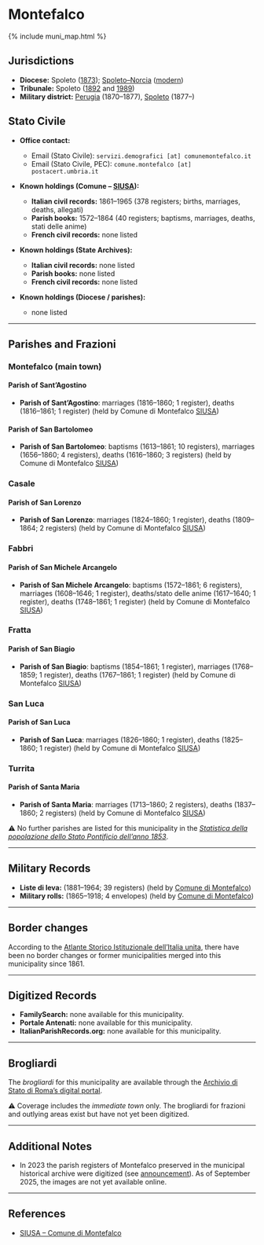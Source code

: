 # Montefalco

{% include muni_map.html %}

## Jurisdictions

* **Diocese:** Spoleto ([1873](https://www.google.it/books/edition/Il_libro_de_comuni_del_Regno_d_Italia_co/WF9mfeJJcDEC?gbpv=1)); [Spoleto–Norcia](../dio/spoleto.md) ([modern](https://www.chiesacattolica.it/annuario-cei/ricerca-parrocchie/))
* **Tribunale:** Spoleto ([1892](https://www.google.it/books/edition/Bollettino_ufficiale_del_Ministero_di_gr/kRXd4t5fK-0C?hl=en&gbpv=1&pg=PA457&printsec=frontcover) and [1989](https://www.google.it/books/edition/Gazzetta_ufficiale_della_Repubblica_ital/-Z6nogg-qMQC?hl=en&gbpv=1&pg=RA8-PA38&printsec=frontcover))
* **Military district:** [Perugia](../mil/perugia.md) (1870–1877), [Spoleto](../mil/spoleto.md) (1877–)

## Stato Civile

* **Office contact:**

  * Email (Stato Civile): `servizi.demografici [at] comunemontefalco.it`
  * Email (Stato Civile, PEC): `comune.montefalco [at] postacert.umbria.it`

* **Known holdings (Comune – [SIUSA](https://siusa-archivi.cultura.gov.it/cgi-bin/siusa/pagina.pl?TipoPag=comparc&Chiave=328589)):**

  * **Italian civil records:** 1861–1965 (378 registers; births, marriages, deaths, allegati)
  * **Parish books:** 1572–1864 (40 registers; baptisms, marriages, deaths, stati delle anime)
  * **French civil records:** none listed

* **Known holdings (State Archives):**

  * **Italian civil records:** none listed
  * **Parish books:** none listed
  * **French civil records:** none listed

* **Known holdings (Diocese / parishes):**

  * none listed

---

## Parishes and Frazioni

### Montefalco (main town)

#### Parish of Sant’Agostino

* **Parish of Sant’Agostino**: marriages (1816–1860; 1 register), deaths (1816–1861; 1 register) (held by Comune di Montefalco [SIUSA](https://siusa-archivi.cultura.gov.it/cgi-bin/siusa/pagina.pl?Chiave=328589))

#### Parish of San Bartolomeo

* **Parish of San Bartolomeo**: baptisms (1613–1861; 10 registers), marriages (1656–1860; 4 registers), deaths (1616–1860; 3 registers) (held by Comune di Montefalco [SIUSA](https://siusa-archivi.cultura.gov.it/cgi-bin/siusa/pagina.pl?Chiave=328589))

### Casale

#### Parish of San Lorenzo

* **Parish of San Lorenzo**: marriages (1824–1860; 1 register), deaths (1809–1864; 2 registers) (held by Comune di Montefalco [SIUSA](https://siusa-archivi.cultura.gov.it/cgi-bin/siusa/pagina.pl?Chiave=328589))

### Fabbri

#### Parish of San Michele Arcangelo

* **Parish of San Michele Arcangelo**: baptisms (1572–1861; 6 registers), marriages (1608–1646; 1 register), deaths/stato delle anime (1617–1640; 1 register), deaths (1748–1861; 1 register) (held by Comune di Montefalco [SIUSA](https://siusa-archivi.cultura.gov.it/cgi-bin/siusa/pagina.pl?Chiave=328589))

### Fratta

#### Parish of San Biagio

* **Parish of San Biagio**: baptisms (1854–1861; 1 register), marriages (1768–1859; 1 register), deaths (1767–1861; 1 register) (held by Comune di Montefalco [SIUSA](https://siusa-archivi.cultura.gov.it/cgi-bin/siusa/pagina.pl?Chiave=328589))

### San Luca

#### Parish of San Luca

* **Parish of San Luca**: marriages (1826–1860; 1 register), deaths (1825–1860; 1 register) (held by Comune di Montefalco [SIUSA](https://siusa-archivi.cultura.gov.it/cgi-bin/siusa/pagina.pl?Chiave=328589))

### Turrita

#### Parish of Santa Maria

* **Parish of Santa Maria**: marriages (1713–1860; 2 registers), deaths (1837–1860; 2 registers) (held by Comune di Montefalco [SIUSA](https://siusa-archivi.cultura.gov.it/cgi-bin/siusa/pagina.pl?Chiave=328589))

⚠️ No further parishes are listed for this municipality in the *[Statistica della popolazione dello Stato Pontificio dell’anno 1853](https://www.google.it/books/edition/Statistics_della_popolazione_dello_Stato/v6dCAQAAMAAJ)*.

---

## Military Records

* **Liste di leva:** (1881–1964; 39 registers) (held by [Comune di Montefalco](https://siusa-archivi.cultura.gov.it/cgi-bin/siusa/pagina.pl?TipoPag=comparc&Chiave=328788&RicVM=ricercasemplice&RicProgetto=reg%2dumb&RicPag=2&RicFrmRicSemplice=Liste%20di%20leva&RicSez=complessi))
* **Military rolls:** (1865–1918; 4 envelopes) (held by [Comune di Montefalco](https://siusa-archivi.cultura.gov.it/cgi-bin/siusa/pagina.pl?TipoPag=comparc&Chiave=328788&RicVM=ricercasemplice&RicProgetto=reg%2dumb&RicPag=2&RicFrmRicSemplice=Liste%20di%20leva&RicSez=complessi))

---

## Border changes

According to the [Atlante Storico Istituzionale dell’Italia unita](http://dati.san.beniculturali.it/asi/local/), there have been no border changes or former municipalities merged into this municipality since 1861.

---

## Digitized Records

* **FamilySearch:** none available for this municipality.
* **Portale Antenati:** none available for this municipality.
* **ItalianParishRecords.org:** none available for this municipality.

---

## Brogliardi

The *brogliardi* for this municipality are available through the [Archivio di Stato di Roma’s digital portal](https://imagoarchiviodistatoroma.cultura.gov.it/Gregoriano/s_brogliardi.php?Provincia=Spoleto&Denominazione=Monte%20Falco).

⚠️ Coverage includes the *immediate town* only. The brogliardi for frazioni and outlying areas exist but have not yet been digitized.

---

## Additional Notes

* In 2023 the parish registers of Montefalco preserved in the municipal historical archive were digitized (see [announcement](https://sabu.cultura.gov.it/archivio-notizie/notizia?tx_news_pi1%5Baction%5D=detail&tx_news_pi1%5Bcontroller%5D=News&tx_news_pi1%5Bnews%5D=253&cHash=960ac033919c3df495182d6088019405)). As of September 2025, the images are not yet available online.

---

## References

* [SIUSA – Comune di Montefalco](https://siusa-archivi.cultura.gov.it/cgi-bin/siusa/pagina.pl?TipoPag=comparc&Chiave=328589)
